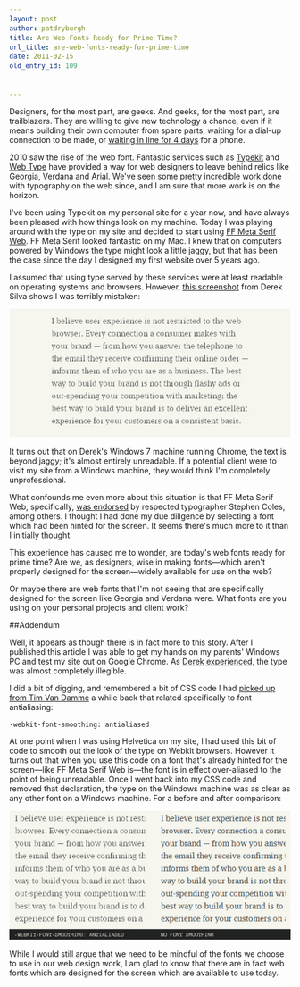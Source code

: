 ```yaml
---
layout: post
author: patdryburgh
title: Are Web Fonts Ready for Prime Time?
url_title: are-web-fonts-ready-for-prime-time
date: 2011-02-15
old_entry_id: 109


---
```


Designers, for the most part, are geeks. And geeks, for the most part, are trailblazers. They are willing to give new technology a chance, even if it means building their own computer from spare parts, waiting for a dial-up connection to be made, or [waiting in line for 4 days](http://firstinline.wordpress.com/) for a phone.

2010 saw the rise of the web font. Fantastic services such as [Typekit](http://code.google.com/webfonts) and [Web Type](http://www.webtype.com/) have provided a way for web designers to leave behind relics like Georgia, Verdana and Arial. We've seen some pretty incredible work done with typography on the web since, and I am sure that more work is on the horizon.

I've been using Typekit on my personal site for a year now, and have always been pleased with how things look on my machine. Today I was playing around with the type on my site and decided to start using [FF Meta Serif Web](http://typekit.com/fonts/ff-meta-serif-web-pro). FF Meta Serif looked fantastic on my Mac. I knew that on computers powered by Windows the type might look a little jaggy, but that has been the case since the day I designed my first website over 5 years ago.

I assumed that using type served by these services were at least readable on operating systems and browsers. However, [this screenshot](https://twitter.com/dereksilva/status/37694994030534657) from Derek Silva shows I was terribly mistaken: 

<img src="/images/uploads/swtzk2.jpg" alt="Screenshot of PatDryburgh.com on Windows 7 running Chrome" />

It turns out that on Derek's Windows 7 machine running Chrome, the text is beyond jaggy; it's almost entirely unreadable. If a potential client were to visit my site from a Windows machine, they would think I'm completely unprofessional.

What confounds me even more about this situation is that FF Meta Serif Web, specifically, [was endorsed](http://fontfeed.com/archives/some-thoughts-on-web-fonts-by-stephen-coles/) by respected typographer Stephen Coles, among others. I thought I had done my due diligence by selecting a font which had been hinted for the screen. It seems there's much more to it than I initially thought.

This experience has caused me to wonder, are today's web fonts ready for prime time? Are we, as designers, wise in making fonts&mdash;which aren't properly designed for the screen&mdash;widely available for use on the web?

Or maybe there are web fonts that I'm not seeing that are specifically designed for the screen like Georgia and Verdana were. What fonts are you using on your personal projects and client work?

##Addendum

Well, it appears as though there is in fact more to this story. After I published this article I was able to get my hands on my parents' Windows PC and test my site out on Google Chrome. As [Derek experienced](https://twitter.com/dereksilva/status/37693342624137216), the type was almost completely illegible.

I did a bit of digging, and remembered a bit of CSS code I had [picked up from Tim Van Damme](http://maxvoltar.com/archive/-webkit-font-smoothing) a while back that related specifically to font antialiasing: 

<pre><code>-webkit-font-smoothing: antialiased</code></pre>

At one point when I was using Helvetica on my site, I had used this bit of code to smooth out the look of the type on Webkit browsers. However it turns out that when you use this code on a font that's already hinted for the screen&mdash;like FF Meta Serif Web is&mdash;the font is in effect over-aliased to the point of being unreadable. Once I went back into my CSS code and removed that declaration, the type on the Windows machine was as clear as any other font on a Windows machine. For a before and after comparison: 

<img src="/images/uploads/font-smoothing.jpg" alt="Font Smoothing Comparison" />

While I would still argue that we need to be mindful of the fonts we choose to use in our web design work, I am glad to know that there are in fact web fonts which are designed for the screen which are available to use today.
